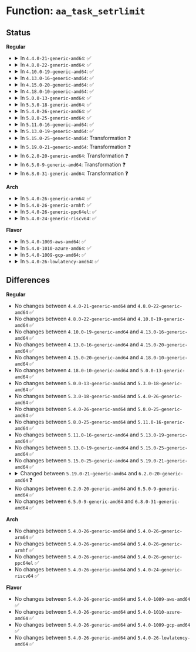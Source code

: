 # Function: <code>aa_task_setrlimit</code>

## Status
<b>Regular</b>
<ul>
<li>
<details>
<summary>In <code>4.4.0-21-generic-amd64</code>: ✅</summary>

```c
int aa_task_setrlimit(struct aa_label * label, struct task_struct * task, unsigned int resource, struct rlimit * new_rlim)
```

```json
{
  "name": "aa_task_setrlimit",
  "collision_type": "Unique Global",
  "inline_type": "No",
  "funcs": [
    {
      "addr": 18446744071582545120,
      "name": "aa_task_setrlimit",
      "external": true,
      "loc": "security/apparmor/resource.c:96",
      "file": "security/apparmor/resource.c",
      "inline": "seen, unknown",
      "caller_inline": [],
      "caller_func": [
        "security/apparmor/lsm.c:apparmor_task_setrlimit"
      ]
    }
  ],
  "symbols": [
    {
      "addr": 18446744071582545120,
      "name": "aa_task_setrlimit",
      "section": ".text",
      "bind": "STB_GLOBAL",
      "size": 633
    }
  ]
}
```
</details>
</li>
<li>
<details>
<summary>In <code>4.8.0-22-generic-amd64</code>: ✅</summary>

```c
int aa_task_setrlimit(struct aa_label * label, struct task_struct * task, unsigned int resource, struct rlimit * new_rlim)
```

```json
{
  "name": "aa_task_setrlimit",
  "collision_type": "Unique Global",
  "inline_type": "No",
  "funcs": [
    {
      "addr": 18446744071582785408,
      "name": "aa_task_setrlimit",
      "external": true,
      "loc": "security/apparmor/resource.c:96",
      "file": "security/apparmor/resource.c",
      "inline": "seen, unknown",
      "caller_inline": [],
      "caller_func": [
        "security/apparmor/lsm.c:apparmor_task_setrlimit"
      ]
    }
  ],
  "symbols": [
    {
      "addr": 18446744071582785408,
      "name": "aa_task_setrlimit",
      "section": ".text",
      "bind": "STB_GLOBAL",
      "size": 658
    }
  ]
}
```
</details>
</li>
<li>
<details>
<summary>In <code>4.10.0-19-generic-amd64</code>: ✅</summary>

```c
int aa_task_setrlimit(struct aa_label * label, struct task_struct * task, unsigned int resource, struct rlimit * new_rlim)
```

```json
{
  "name": "aa_task_setrlimit",
  "collision_type": "Unique Global",
  "inline_type": "No",
  "funcs": [
    {
      "addr": 18446744071582880800,
      "name": "aa_task_setrlimit",
      "external": true,
      "loc": "security/apparmor/resource.c:96",
      "file": "security/apparmor/resource.c",
      "inline": "seen, unknown",
      "caller_inline": [],
      "caller_func": [
        "security/apparmor/lsm.c:apparmor_task_setrlimit"
      ]
    }
  ],
  "symbols": [
    {
      "addr": 18446744071582880800,
      "name": "aa_task_setrlimit",
      "section": ".text",
      "bind": "STB_GLOBAL",
      "size": 658
    }
  ]
}
```
</details>
</li>
<li>
<details>
<summary>In <code>4.13.0-16-generic-amd64</code>: ✅</summary>

```c
int aa_task_setrlimit(struct aa_label * label, struct task_struct * task, unsigned int resource, struct rlimit * new_rlim)
```

```json
{
  "name": "aa_task_setrlimit",
  "collision_type": "Unique Global",
  "inline_type": "No",
  "funcs": [
    {
      "addr": 18446744071582951120,
      "name": "aa_task_setrlimit",
      "external": true,
      "loc": "security/apparmor/resource.c:108",
      "file": "security/apparmor/resource.c",
      "inline": "seen, unknown",
      "caller_inline": [],
      "caller_func": [
        "security/apparmor/lsm.c:apparmor_task_setrlimit"
      ]
    }
  ],
  "symbols": [
    {
      "addr": 18446744071582951120,
      "name": "aa_task_setrlimit",
      "section": ".text",
      "bind": "STB_GLOBAL",
      "size": 419
    }
  ]
}
```
</details>
</li>
<li>
<details>
<summary>In <code>4.15.0-20-generic-amd64</code>: ✅</summary>

```c
int aa_task_setrlimit(struct aa_label * label, struct task_struct * task, unsigned int resource, struct rlimit * new_rlim)
```

```json
{
  "name": "aa_task_setrlimit",
  "collision_type": "Unique Global",
  "inline_type": "No",
  "funcs": [
    {
      "addr": 18446744071583113168,
      "name": "aa_task_setrlimit",
      "external": true,
      "loc": "security/apparmor/resource.c:108",
      "file": "security/apparmor/resource.c",
      "inline": "seen, unknown",
      "caller_inline": [],
      "caller_func": [
        "security/apparmor/lsm.c:apparmor_task_setrlimit"
      ]
    }
  ],
  "symbols": [
    {
      "addr": 18446744071583113168,
      "name": "aa_task_setrlimit",
      "section": ".text",
      "bind": "STB_GLOBAL",
      "size": 507
    }
  ]
}
```
</details>
</li>
<li>
<details>
<summary>In <code>4.18.0-10-generic-amd64</code>: ✅</summary>

```c
int aa_task_setrlimit(struct aa_label * label, struct task_struct * task, unsigned int resource, struct rlimit * new_rlim)
```

```json
{
  "name": "aa_task_setrlimit",
  "collision_type": "Unique Global",
  "inline_type": "No",
  "funcs": [
    {
      "addr": 18446744071583318416,
      "name": "aa_task_setrlimit",
      "external": true,
      "loc": "security/apparmor/resource.c:108",
      "file": "security/apparmor/resource.c",
      "inline": "seen, unknown",
      "caller_inline": [],
      "caller_func": [
        "security/apparmor/lsm.c:apparmor_task_setrlimit"
      ]
    }
  ],
  "symbols": [
    {
      "addr": 18446744071583318416,
      "name": "aa_task_setrlimit",
      "section": ".text",
      "bind": "STB_GLOBAL",
      "size": 499
    }
  ]
}
```
</details>
</li>
<li>
<details>
<summary>In <code>5.0.0-13-generic-amd64</code>: ✅</summary>

```c
int aa_task_setrlimit(struct aa_label * label, struct task_struct * task, unsigned int resource, struct rlimit * new_rlim)
```

```json
{
  "name": "aa_task_setrlimit",
  "collision_type": "Unique Global",
  "inline_type": "No",
  "funcs": [
    {
      "addr": 18446744071583437376,
      "name": "aa_task_setrlimit",
      "external": true,
      "loc": "security/apparmor/resource.c:108",
      "file": "security/apparmor/resource.c",
      "inline": "seen, unknown",
      "caller_inline": [],
      "caller_func": [
        "security/apparmor/lsm.c:apparmor_task_setrlimit"
      ]
    }
  ],
  "symbols": [
    {
      "addr": 18446744071583437376,
      "name": "aa_task_setrlimit",
      "section": ".text",
      "bind": "STB_GLOBAL",
      "size": 513
    }
  ]
}
```
</details>
</li>
<li>
<details>
<summary>In <code>5.3.0-18-generic-amd64</code>: ✅</summary>

```c
int aa_task_setrlimit(struct aa_label * label, struct task_struct * task, unsigned int resource, struct rlimit * new_rlim)
```

```json
{
  "name": "aa_task_setrlimit",
  "collision_type": "Unique Global",
  "inline_type": "No",
  "funcs": [
    {
      "addr": 18446744071583622448,
      "name": "aa_task_setrlimit",
      "external": true,
      "loc": "security/apparmor/resource.c:104",
      "file": "security/apparmor/resource.c",
      "inline": "seen, unknown",
      "caller_inline": [],
      "caller_func": [
        "security/apparmor/lsm.c:apparmor_task_setrlimit"
      ]
    }
  ],
  "symbols": [
    {
      "addr": 18446744071583622448,
      "name": "aa_task_setrlimit",
      "section": ".text",
      "bind": "STB_GLOBAL",
      "size": 459
    }
  ]
}
```
</details>
</li>
<li>
<details>
<summary>In <code>5.4.0-26-generic-amd64</code>: ✅</summary>

```c
int aa_task_setrlimit(struct aa_label * label, struct task_struct * task, unsigned int resource, struct rlimit * new_rlim)
```

```json
{
  "name": "aa_task_setrlimit",
  "collision_type": "Unique Global",
  "inline_type": "No",
  "funcs": [
    {
      "addr": 18446744071583728624,
      "name": "aa_task_setrlimit",
      "external": true,
      "loc": "security/apparmor/resource.c:104",
      "file": "security/apparmor/resource.c",
      "inline": "seen, unknown",
      "caller_inline": [],
      "caller_func": [
        "security/apparmor/lsm.c:apparmor_task_setrlimit"
      ]
    }
  ],
  "symbols": [
    {
      "addr": 18446744071583728624,
      "name": "aa_task_setrlimit",
      "section": ".text",
      "bind": "STB_GLOBAL",
      "size": 459
    }
  ]
}
```
</details>
</li>
<li>
<details>
<summary>In <code>5.8.0-25-generic-amd64</code>: ✅</summary>

```c
int aa_task_setrlimit(struct aa_label * label, struct task_struct * task, unsigned int resource, struct rlimit * new_rlim)
```

```json
{
  "name": "aa_task_setrlimit",
  "collision_type": "Unique Global",
  "inline_type": "No",
  "funcs": [
    {
      "addr": 18446744071584110464,
      "name": "aa_task_setrlimit",
      "external": true,
      "loc": "security/apparmor/resource.c:104",
      "file": "security/apparmor/resource.c",
      "inline": "seen, unknown",
      "caller_inline": [],
      "caller_func": [
        "security/apparmor/lsm.c:apparmor_task_setrlimit"
      ]
    }
  ],
  "symbols": [
    {
      "addr": 18446744071584110464,
      "name": "aa_task_setrlimit",
      "section": ".text",
      "bind": "STB_GLOBAL",
      "size": 552
    }
  ]
}
```
</details>
</li>
<li>
<details>
<summary>In <code>5.11.0-16-generic-amd64</code>: ✅</summary>

```c
int aa_task_setrlimit(struct aa_label * label, struct task_struct * task, unsigned int resource, struct rlimit * new_rlim)
```

```json
{
  "name": "aa_task_setrlimit",
  "collision_type": "Unique Global",
  "inline_type": "No",
  "funcs": [
    {
      "addr": 18446744071584229552,
      "name": "aa_task_setrlimit",
      "external": true,
      "loc": "security/apparmor/resource.c:104",
      "file": "security/apparmor/resource.c",
      "inline": "seen, unknown",
      "caller_inline": [],
      "caller_func": [
        "security/apparmor/lsm.c:apparmor_task_setrlimit"
      ]
    }
  ],
  "symbols": [
    {
      "addr": 18446744071584229552,
      "name": "aa_task_setrlimit",
      "section": ".text",
      "bind": "STB_GLOBAL",
      "size": 559
    }
  ]
}
```
</details>
</li>
<li>
<details>
<summary>In <code>5.13.0-19-generic-amd64</code>: ✅</summary>

```c
int aa_task_setrlimit(struct aa_label * label, struct task_struct * task, unsigned int resource, struct rlimit * new_rlim)
```

```json
{
  "name": "aa_task_setrlimit",
  "collision_type": "Unique Global",
  "inline_type": "No",
  "funcs": [
    {
      "addr": 18446744071584254608,
      "name": "aa_task_setrlimit",
      "external": true,
      "loc": "security/apparmor/resource.c:104",
      "file": "security/apparmor/resource.c",
      "inline": "seen, unknown",
      "caller_inline": [],
      "caller_func": [
        "security/apparmor/lsm.c:apparmor_task_setrlimit"
      ]
    }
  ],
  "symbols": [
    {
      "addr": 18446744071584254608,
      "name": "aa_task_setrlimit",
      "section": ".text",
      "bind": "STB_GLOBAL",
      "size": 551
    }
  ]
}
```
</details>
</li>
<li>
<details>
<summary>In <code>5.15.0-25-generic-amd64</code>: Transformation ❓</summary>

```c
int aa_task_setrlimit(struct aa_label * label, struct task_struct * task, unsigned int resource, struct rlimit * new_rlim)
```

```json
{
  "name": "aa_task_setrlimit",
  "collision_type": "Unique Global",
  "inline_type": "No",
  "funcs": [
    {
      "addr": 0,
      "name": "aa_task_setrlimit",
      "external": true,
      "loc": "security/apparmor/resource.c:104",
      "file": "security/apparmor/resource.c",
      "inline": "seen, unknown",
      "caller_inline": [],
      "caller_func": [
        "security/apparmor/lsm.c:apparmor_task_setrlimit"
      ]
    }
  ],
  "symbols": [
    {
      "addr": 18446744071592306387,
      "name": "aa_task_setrlimit.cold",
      "section": ".text",
      "bind": "STB_LOCAL",
      "size": 34
    },
    {
      "addr": 18446744071584640384,
      "name": "aa_task_setrlimit",
      "section": ".text",
      "bind": "STB_GLOBAL",
      "size": 645
    }
  ]
}
```
</details>
</li>
<li>
<details>
<summary>In <code>5.19.0-21-generic-amd64</code>: Transformation ❓</summary>

```c
int aa_task_setrlimit(struct aa_label * label, struct task_struct * task, unsigned int resource, struct rlimit * new_rlim)
```

```json
{
  "name": "aa_task_setrlimit",
  "collision_type": "Unique Global",
  "inline_type": "No",
  "funcs": [
    {
      "addr": 0,
      "name": "aa_task_setrlimit",
      "external": true,
      "loc": "security/apparmor/resource.c:107",
      "file": "security/apparmor/resource.c",
      "inline": "seen, unknown",
      "caller_inline": [],
      "caller_func": [
        "security/apparmor/lsm.c:apparmor_task_setrlimit"
      ]
    }
  ],
  "symbols": [
    {
      "addr": 18446744071594087933,
      "name": "aa_task_setrlimit.cold",
      "section": ".text",
      "bind": "STB_LOCAL",
      "size": 41
    },
    {
      "addr": 18446744071585296752,
      "name": "aa_task_setrlimit",
      "section": ".text",
      "bind": "STB_GLOBAL",
      "size": 746
    }
  ]
}
```
</details>
</li>
<li>
<details>
<summary>In <code>6.2.0-20-generic-amd64</code>: Transformation ❓</summary>

```c
int aa_task_setrlimit(const struct cred * subj_cred, struct aa_label * label, struct task_struct * task, unsigned int resource, struct rlimit * new_rlim)
```

```json
{
  "name": "aa_task_setrlimit",
  "collision_type": "Unique Global",
  "inline_type": "No",
  "funcs": [
    {
      "addr": 0,
      "name": "aa_task_setrlimit",
      "external": true,
      "loc": "security/apparmor/resource.c:115",
      "file": "security/apparmor/resource.c",
      "inline": "seen, unknown",
      "caller_inline": [],
      "caller_func": [
        "security/apparmor/lsm.c:apparmor_task_setrlimit"
      ]
    }
  ],
  "symbols": [
    {
      "addr": 18446744071596100769,
      "name": "aa_task_setrlimit.cold",
      "section": ".text",
      "bind": "STB_LOCAL",
      "size": 41
    },
    {
      "addr": 18446744071586034048,
      "name": "aa_task_setrlimit",
      "section": ".text",
      "bind": "STB_GLOBAL",
      "size": 709
    }
  ]
}
```
</details>
</li>
<li>
<details>
<summary>In <code>6.5.0-9-generic-amd64</code>: Transformation ❓</summary>

```c
int aa_task_setrlimit(const struct cred * subj_cred, struct aa_label * label, struct task_struct * task, unsigned int resource, struct rlimit * new_rlim)
```

```json
{
  "name": "aa_task_setrlimit",
  "collision_type": "Unique Global",
  "inline_type": "No",
  "funcs": [
    {
      "addr": 0,
      "name": "aa_task_setrlimit",
      "external": true,
      "loc": "security/apparmor/resource.c:115",
      "file": "security/apparmor/resource.c",
      "inline": "seen, unknown",
      "caller_inline": [],
      "caller_func": [
        "security/apparmor/lsm.c:apparmor_task_setrlimit"
      ]
    }
  ],
  "symbols": [
    {
      "addr": 18446744071596624038,
      "name": "aa_task_setrlimit.cold",
      "section": ".text",
      "bind": "STB_LOCAL",
      "size": 39
    },
    {
      "addr": 18446744071586269296,
      "name": "aa_task_setrlimit",
      "section": ".text",
      "bind": "STB_GLOBAL",
      "size": 697
    }
  ]
}
```
</details>
</li>
<li>
<details>
<summary>In <code>6.8.0-31-generic-amd64</code>: Transformation ❓</summary>

```c
int aa_task_setrlimit(const struct cred * subj_cred, struct aa_label * label, struct task_struct * task, unsigned int resource, struct rlimit * new_rlim)
```

```json
{
  "name": "aa_task_setrlimit",
  "collision_type": "Unique Global",
  "inline_type": "No",
  "funcs": [
    {
      "addr": 0,
      "name": "aa_task_setrlimit",
      "external": true,
      "loc": "security/apparmor/resource.c:115",
      "file": "security/apparmor/resource.c",
      "inline": "seen, unknown",
      "caller_inline": [],
      "caller_func": [
        "security/apparmor/lsm.c:apparmor_task_setrlimit"
      ]
    }
  ],
  "symbols": [
    {
      "addr": 18446744071597530426,
      "name": "aa_task_setrlimit.cold",
      "section": ".text",
      "bind": "STB_LOCAL",
      "size": 39
    },
    {
      "addr": 18446744071586525824,
      "name": "aa_task_setrlimit",
      "section": ".text",
      "bind": "STB_GLOBAL",
      "size": 700
    }
  ]
}
```
</details>
</li>
</ul>
<b>Arch</b>
<ul>
<li>
<details>
<summary>In <code>5.4.0-26-generic-arm64</code>: ✅</summary>

```c
int aa_task_setrlimit(struct aa_label * label, struct task_struct * task, unsigned int resource, struct rlimit * new_rlim)
```

```json
{
  "name": "aa_task_setrlimit",
  "collision_type": "Unique Global",
  "inline_type": "No",
  "funcs": [
    {
      "addr": 18446603336495524616,
      "name": "aa_task_setrlimit",
      "external": true,
      "loc": "security/apparmor/resource.c:104",
      "file": "security/apparmor/resource.c",
      "inline": "seen, unknown",
      "caller_inline": [],
      "caller_func": [
        "security/apparmor/lsm.c:apparmor_task_setrlimit"
      ]
    }
  ],
  "symbols": [
    {
      "addr": 18446603336495524616,
      "name": "aa_task_setrlimit",
      "section": ".text",
      "bind": "STB_GLOBAL",
      "size": 480
    }
  ]
}
```
</details>
</li>
<li>
<details>
<summary>In <code>5.4.0-26-generic-armhf</code>: ✅</summary>

```c
int aa_task_setrlimit(struct aa_label * label, struct task_struct * task, unsigned int resource, struct rlimit * new_rlim)
```

```json
{
  "name": "aa_task_setrlimit",
  "collision_type": "Unique Global",
  "inline_type": "No",
  "funcs": [
    {
      "addr": 3228891300,
      "name": "aa_task_setrlimit",
      "external": true,
      "loc": "security/apparmor/resource.c:104",
      "file": "security/apparmor/resource.c",
      "inline": "seen, unknown",
      "caller_inline": [],
      "caller_func": [
        "security/apparmor/lsm.c:apparmor_task_setrlimit"
      ]
    }
  ],
  "symbols": [
    {
      "addr": 3228891300,
      "name": "aa_task_setrlimit",
      "section": ".text",
      "bind": "STB_GLOBAL",
      "size": 472
    }
  ]
}
```
</details>
</li>
<li>
<details>
<summary>In <code>5.4.0-26-generic-ppc64el</code>: ✅</summary>

```c
int aa_task_setrlimit(struct aa_label * label, struct task_struct * task, unsigned int resource, struct rlimit * new_rlim)
```

```json
{
  "name": "aa_task_setrlimit",
  "collision_type": "Unique Global",
  "inline_type": "No",
  "funcs": [
    {
      "addr": 13835058055289603600,
      "name": "aa_task_setrlimit",
      "external": true,
      "loc": "security/apparmor/resource.c:104",
      "file": "security/apparmor/resource.c",
      "inline": "seen, unknown",
      "caller_inline": [],
      "caller_func": [
        "security/apparmor/lsm.c:apparmor_task_setrlimit"
      ]
    }
  ],
  "symbols": [
    {
      "addr": 13835058055289603600,
      "name": "aa_task_setrlimit",
      "section": ".text",
      "bind": "STB_GLOBAL",
      "size": 764
    }
  ]
}
```
</details>
</li>
<li>
<details>
<summary>In <code>5.4.0-24-generic-riscv64</code>: ✅</summary>

```c
int aa_task_setrlimit(struct aa_label * label, struct task_struct * task, unsigned int resource, struct rlimit * new_rlim)
```

```json
{
  "name": "aa_task_setrlimit",
  "collision_type": "Unique Global",
  "inline_type": "No",
  "funcs": [
    {
      "addr": 18446743936274702256,
      "name": "aa_task_setrlimit",
      "external": true,
      "loc": "security/apparmor/resource.c:104",
      "file": "security/apparmor/resource.c",
      "inline": "seen, unknown",
      "caller_inline": [],
      "caller_func": [
        "security/apparmor/lsm.c:apparmor_task_setrlimit"
      ]
    }
  ],
  "symbols": [
    {
      "addr": 18446743936274702256,
      "name": "aa_task_setrlimit",
      "section": ".text",
      "bind": "STB_GLOBAL",
      "size": 386
    }
  ]
}
```
</details>
</li>
</ul>
<b>Flavor</b>
<ul>
<li>
<details>
<summary>In <code>5.4.0-1009-aws-amd64</code>: ✅</summary>

```c
int aa_task_setrlimit(struct aa_label * label, struct task_struct * task, unsigned int resource, struct rlimit * new_rlim)
```

```json
{
  "name": "aa_task_setrlimit",
  "collision_type": "Unique Global",
  "inline_type": "No",
  "funcs": [
    {
      "addr": 18446744071583697360,
      "name": "aa_task_setrlimit",
      "external": true,
      "loc": "security/apparmor/resource.c:104",
      "file": "security/apparmor/resource.c",
      "inline": "seen, unknown",
      "caller_inline": [],
      "caller_func": [
        "security/apparmor/lsm.c:apparmor_task_setrlimit"
      ]
    }
  ],
  "symbols": [
    {
      "addr": 18446744071583697360,
      "name": "aa_task_setrlimit",
      "section": ".text",
      "bind": "STB_GLOBAL",
      "size": 459
    }
  ]
}
```
</details>
</li>
<li>
<details>
<summary>In <code>5.4.0-1010-azure-amd64</code>: ✅</summary>

```c
int aa_task_setrlimit(struct aa_label * label, struct task_struct * task, unsigned int resource, struct rlimit * new_rlim)
```

```json
{
  "name": "aa_task_setrlimit",
  "collision_type": "Unique Global",
  "inline_type": "No",
  "funcs": [
    {
      "addr": 18446744071583634416,
      "name": "aa_task_setrlimit",
      "external": true,
      "loc": "security/apparmor/resource.c:104",
      "file": "security/apparmor/resource.c",
      "inline": "seen, unknown",
      "caller_inline": [],
      "caller_func": [
        "security/apparmor/lsm.c:apparmor_task_setrlimit"
      ]
    }
  ],
  "symbols": [
    {
      "addr": 18446744071583634416,
      "name": "aa_task_setrlimit",
      "section": ".text",
      "bind": "STB_GLOBAL",
      "size": 459
    }
  ]
}
```
</details>
</li>
<li>
<details>
<summary>In <code>5.4.0-1009-gcp-amd64</code>: ✅</summary>

```c
int aa_task_setrlimit(struct aa_label * label, struct task_struct * task, unsigned int resource, struct rlimit * new_rlim)
```

```json
{
  "name": "aa_task_setrlimit",
  "collision_type": "Unique Global",
  "inline_type": "No",
  "funcs": [
    {
      "addr": 18446744071583681136,
      "name": "aa_task_setrlimit",
      "external": true,
      "loc": "security/apparmor/resource.c:104",
      "file": "security/apparmor/resource.c",
      "inline": "seen, unknown",
      "caller_inline": [],
      "caller_func": [
        "security/apparmor/lsm.c:apparmor_task_setrlimit"
      ]
    }
  ],
  "symbols": [
    {
      "addr": 18446744071583681136,
      "name": "aa_task_setrlimit",
      "section": ".text",
      "bind": "STB_GLOBAL",
      "size": 459
    }
  ]
}
```
</details>
</li>
<li>
<details>
<summary>In <code>5.4.0-26-lowlatency-amd64</code>: ✅</summary>

```c
int aa_task_setrlimit(struct aa_label * label, struct task_struct * task, unsigned int resource, struct rlimit * new_rlim)
```

```json
{
  "name": "aa_task_setrlimit",
  "collision_type": "Unique Global",
  "inline_type": "No",
  "funcs": [
    {
      "addr": 18446744071583780864,
      "name": "aa_task_setrlimit",
      "external": true,
      "loc": "security/apparmor/resource.c:104",
      "file": "security/apparmor/resource.c",
      "inline": "seen, unknown",
      "caller_inline": [],
      "caller_func": [
        "security/apparmor/lsm.c:apparmor_task_setrlimit"
      ]
    }
  ],
  "symbols": [
    {
      "addr": 18446744071583780864,
      "name": "aa_task_setrlimit",
      "section": ".text",
      "bind": "STB_GLOBAL",
      "size": 477
    }
  ]
}
```
</details>
</li>
</ul>

## Differences
<b>Regular</b>
<ul>
<li>
No changes between <code>4.4.0-21-generic-amd64</code> and <code>4.8.0-22-generic-amd64</code> ✅
</li>
<li>
No changes between <code>4.8.0-22-generic-amd64</code> and <code>4.10.0-19-generic-amd64</code> ✅
</li>
<li>
No changes between <code>4.10.0-19-generic-amd64</code> and <code>4.13.0-16-generic-amd64</code> ✅
</li>
<li>
No changes between <code>4.13.0-16-generic-amd64</code> and <code>4.15.0-20-generic-amd64</code> ✅
</li>
<li>
No changes between <code>4.15.0-20-generic-amd64</code> and <code>4.18.0-10-generic-amd64</code> ✅
</li>
<li>
No changes between <code>4.18.0-10-generic-amd64</code> and <code>5.0.0-13-generic-amd64</code> ✅
</li>
<li>
No changes between <code>5.0.0-13-generic-amd64</code> and <code>5.3.0-18-generic-amd64</code> ✅
</li>
<li>
No changes between <code>5.3.0-18-generic-amd64</code> and <code>5.4.0-26-generic-amd64</code> ✅
</li>
<li>
No changes between <code>5.4.0-26-generic-amd64</code> and <code>5.8.0-25-generic-amd64</code> ✅
</li>
<li>
No changes between <code>5.8.0-25-generic-amd64</code> and <code>5.11.0-16-generic-amd64</code> ✅
</li>
<li>
No changes between <code>5.11.0-16-generic-amd64</code> and <code>5.13.0-19-generic-amd64</code> ✅
</li>
<li>
No changes between <code>5.13.0-19-generic-amd64</code> and <code>5.15.0-25-generic-amd64</code> ✅
</li>
<li>
No changes between <code>5.15.0-25-generic-amd64</code> and <code>5.19.0-21-generic-amd64</code> ✅
</li>
<li>
<details>
<summary>Changed between <code>5.19.0-21-generic-amd64</code> and <code>6.2.0-20-generic-amd64</code> ❓</summary>
<ul>
<li>
<b>Param added. </b>
<code>const struct cred * subj_cred</code>
</li>
<li>
<b>Param reordered. </b>
<code>label, task, resource, new_rlim</code> ➡️ <code>subj_cred, label, task, resource, new_rlim</code>
</li>
</ul>
</details>
</li>
<li>
No changes between <code>6.2.0-20-generic-amd64</code> and <code>6.5.0-9-generic-amd64</code> ✅
</li>
<li>
No changes between <code>6.5.0-9-generic-amd64</code> and <code>6.8.0-31-generic-amd64</code> ✅
</li>
</ul>
<b>Arch</b>
<ul>
<li>
No changes between <code>5.4.0-26-generic-amd64</code> and <code>5.4.0-26-generic-arm64</code> ✅
</li>
<li>
No changes between <code>5.4.0-26-generic-amd64</code> and <code>5.4.0-26-generic-armhf</code> ✅
</li>
<li>
No changes between <code>5.4.0-26-generic-amd64</code> and <code>5.4.0-26-generic-ppc64el</code> ✅
</li>
<li>
No changes between <code>5.4.0-26-generic-amd64</code> and <code>5.4.0-24-generic-riscv64</code> ✅
</li>
</ul>
<b>Flavor</b>
<ul>
<li>
No changes between <code>5.4.0-26-generic-amd64</code> and <code>5.4.0-1009-aws-amd64</code> ✅
</li>
<li>
No changes between <code>5.4.0-26-generic-amd64</code> and <code>5.4.0-1010-azure-amd64</code> ✅
</li>
<li>
No changes between <code>5.4.0-26-generic-amd64</code> and <code>5.4.0-1009-gcp-amd64</code> ✅
</li>
<li>
No changes between <code>5.4.0-26-generic-amd64</code> and <code>5.4.0-26-lowlatency-amd64</code> ✅
</li>
</ul>
